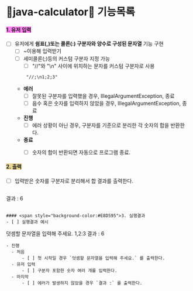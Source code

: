 # 🧮java-calculator🧮 기능목록


#### <span style="background-color:#ff82ee">1. 유저 입력

- [ ] 유저에게 **쉼표(,)또는 콜론(:) 구분자와 양수로 구성된 문자열** 기능 구현
    - [ ] ~이용해 입력받기
    - [ ] 세미콜론(;)등의 커스텀 구분자 지정 가능
        - [ ] "//"와 "\n" 사이에 위치하는 문자를 커스텀 구분자로 사용
      ```
       "//;\n1;2;3"
      ```
    - **에러**
        - [ ] 잘못된 구분자를 입력했을 경우, IllegalArgumentException, 종료
        - [ ] 음수 혹은 숫자를 입력하지 않았을 경우, IllegalArgumentException, 종료
    - **진행**
        - [ ] 에러 상황이 아닌 경우, 구분자를 기준으로 분리한 각 숫자의 합을 반환한다.
    - **종료**
        - [ ] 숫자의 합이 반환되면 자동으로 프로그램 종료.


#### <span style="background-color:#E8D595">2. 출력
- [ ] 입력받은 숫자를 구분자로 분리해서 합 결과를 출력한다.
  ````
결과 : 6
  ````

#### <span style="background-color:#E8D595">3. 실행결과
- [ ] 실행결과 예시
 ````
덧셈할 문자열을 입력해 주세요.
1,2:3
결과 : 6
  ````
- 진행
    - 처음
        - [ ] 첫 시작일 경우 `덧셈할 문자열을 입력해 주세요.` 를 출력한다.
    - 유저 입력
        - [ ] 구분자 포함한 숫자 여러 개를 입력한다.
    - 마지막
        - [ ] 에러가 발생하지 않았을 경우 `결과 :` 를 출력한다.